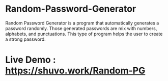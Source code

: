 # Random-Password-Generator

Random Password Generator is a program that automatically generates a password randomly. Those generated passwords are mix with numbers, alphabets, and punctuations. This type of program helps the user to create a strong password.

# Live Demo : https://shuvo.work/Random-PG
